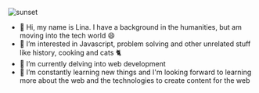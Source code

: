 ![sunset](https://user-images.githubusercontent.com/44520955/175826441-eb574cc6-6249-47ab-a0bc-8e112e2accc5.png)

- 👋 Hi, my name is Lina. I have a background in the humanities, but am moving into the tech world :smile:
- 👀 I’m interested in Javascript, problem solving and other unrelated stuff like history, cooking and cats 🐈
- 🌱 I’m currently delving into web development
- 💞️ I’m constantly learning new things and I'm looking forward to learning more about the web and the technologies to create content for the web

<!---
Lisakarolina/Lisakarolina is a ✨ special ✨ repository because its `README.md` (this file) appears on your GitHub profile.
You can click the Preview link to take a look at your changes.
--->

